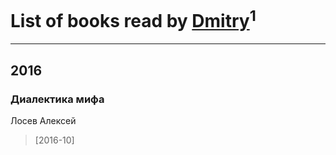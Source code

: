 # List of books read by [Dmitry](http://vk.com/id192081491)<sup>1</sup>
---

## 2016

### Диалектика мифа
Лосев Алексей
> [2016-10] 



